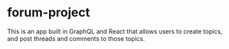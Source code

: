 # forum-project

This is an app built in GraphQL and React that allows users to create topics, and post threads and comments to those topics.
